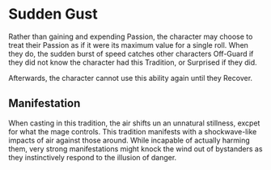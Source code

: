# Sudden Gust
Rather than gaining and expending Passion, the character may choose to treat their Passion as if it were its maximum value for a single roll. When they do, the sudden burst of speed catches other characters Off-Guard if they did not know the character had this Tradition, or Surprised if they did.

Afterwards, the character cannot use this ability again until they Recover.

## Manifestation
When casting in this tradition, the air shifts un an unnatural stillness, excpet for what the mage controls. This tradition manifests with a shockwave-like impacts of air against those around. While incapable of actually harming them, very strong manifestations might knock the wind out of bystanders as they instinctively respond to the illusion of danger.
